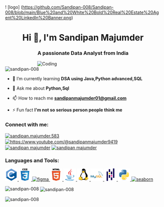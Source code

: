 ! [logo] (https://github.com/Sandipan-008/Sandipan-008/blob/main/Blue%20and%20White%20Bold%20Real%20Estate%20Agent%20LinkedIn%20Banner.png)
<h1 align="center">Hi 👋, I'm Sandipan Majumder</h1>
<h3 align="center">A passionate Data Analyst from India</h3>
<img align = "right" alt = "Coding" width = "400" src= "https://encrypted-tbn0.gstatic.com/images?q=tbn:ANd9GcTQtBPQr3QtF9oShmIQzqvbOMguqQnPzBNIsg&s"
<p align="left"> <img src="https://komarev.com/ghpvc/?username=sandipan-008&label=Profile%20views&color=0e75b6&style=flat" alt="sandipan-008" /> </p>

- 🌱 I’m currently learning **DSA using Java,Python advanced,SQL**

- 💬 Ask me about **Python,Sql**

- 📫 How to reach me **sandipanmajumder01@gmail.com**

- ⚡ Fun fact **I'm not so serious person people think me**

<h3 align="left">Connect with me:</h3>
<p align="left">
<a href="https://instagram.com/sandipan.majumder.583" target="blank"><img align="center" src="https://raw.githubusercontent.com/rahuldkjain/github-profile-readme-generator/master/src/images/icons/Social/instagram.svg" alt="sandipan.majumder.583" height="30" width="40" /></a>
<a href="https://www.youtube.com/c/https://www.youtube.com/@sandipanmajumder9419" target="blank"><img align="center" src="https://raw.githubusercontent.com/rahuldkjain/github-profile-readme-generator/master/src/images/icons/Social/youtube.svg" alt="https://www.youtube.com/@sandipanmajumder9419" height="30" width="40" /></a>
<a href="https://www.hackerrank.com/sandipan majumder" target="blank"><img align="center" src="https://raw.githubusercontent.com/rahuldkjain/github-profile-readme-generator/master/src/images/icons/Social/hackerrank.svg" alt="sandipan majumder" height="30" width="40" /></a>
<a href="https://www.leetcode.com/sandipan majumder" target="blank"><img align="center" src="https://raw.githubusercontent.com/rahuldkjain/github-profile-readme-generator/master/src/images/icons/Social/leet-code.svg" alt="sandipan majumder" height="30" width="40" /></a>
</p>

<h3 align="left">Languages and Tools:</h3>
<p align="left"> <a href="https://www.cprogramming.com/" target="_blank" rel="noreferrer"> <img src="https://raw.githubusercontent.com/devicons/devicon/master/icons/c/c-original.svg" alt="c" width="40" height="40"/> </a> <a href="https://www.w3schools.com/css/" target="_blank" rel="noreferrer"> <img src="https://raw.githubusercontent.com/devicons/devicon/master/icons/css3/css3-original-wordmark.svg" alt="css3" width="40" height="40"/> </a> <a href="https://www.figma.com/" target="_blank" rel="noreferrer"> <img src="https://www.vectorlogo.zone/logos/figma/figma-icon.svg" alt="figma" width="40" height="40"/> </a> <a href="https://www.w3.org/html/" target="_blank" rel="noreferrer"> <img src="https://raw.githubusercontent.com/devicons/devicon/master/icons/html5/html5-original-wordmark.svg" alt="html5" width="40" height="40"/> </a> <a href="https://www.java.com" target="_blank" rel="noreferrer"> <img src="https://raw.githubusercontent.com/devicons/devicon/master/icons/java/java-original.svg" alt="java" width="40" height="40"/> </a> <a href="https://www.linux.org/" target="_blank" rel="noreferrer"> <img src="https://raw.githubusercontent.com/devicons/devicon/master/icons/linux/linux-original.svg" alt="linux" width="40" height="40"/> </a> <a href="https://www.mysql.com/" target="_blank" rel="noreferrer"> <img src="https://raw.githubusercontent.com/devicons/devicon/master/icons/mysql/mysql-original-wordmark.svg" alt="mysql" width="40" height="40"/> </a> <a href="https://pandas.pydata.org/" target="_blank" rel="noreferrer"> <img src="https://raw.githubusercontent.com/devicons/devicon/2ae2a900d2f041da66e950e4d48052658d850630/icons/pandas/pandas-original.svg" alt="pandas" width="40" height="40"/> </a> <a href="https://www.python.org" target="_blank" rel="noreferrer"> <img src="https://raw.githubusercontent.com/devicons/devicon/master/icons/python/python-original.svg" alt="python" width="40" height="40"/> </a> <a href="https://seaborn.pydata.org/" target="_blank" rel="noreferrer"> <img src="https://seaborn.pydata.org/_images/logo-mark-lightbg.svg" alt="seaborn" width="40" height="40"/> </a> </p>

<p><img align="left" src="https://github-readme-stats.vercel.app/api/top-langs?username=sandipan-008&show_icons=true&locale=en&layout=compact" alt="sandipan-008" /></p>

<p>&nbsp;<img align="center" src="https://github-readme-stats.vercel.app/api?username=sandipan-008&show_icons=true&locale=en" alt="sandipan-008" /></p>

<p><img align="center" src="https://github-readme-streak-stats.herokuapp.com/?user=sandipan-008&" alt="sandipan-008" /></p>
